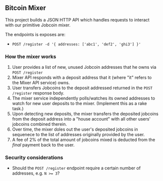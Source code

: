 ## Bitcoin Mixer

This project builds a JSON HTTP API which handles requests to interact with our primitive Jobcoin mixer.

The endpoints is exposes are:

* `POST /register -d '{ addresses: ['abc1', 'def2', 'ghi3'] }'`

### How the mixer works

1. User provides a list of new, unused Jobcoin addresses that he owns via `POST /register`
2. Mixer API responds with a deposit address that it (where "it" refers to the Mixer API service) owns.
3. User transfers Jobcoins to the deposit addressed returned in the `POST /register` response body.
4. The mixer service independently polls/watches its owned addresses to watch for new user deposits to the mixer. (Implement this as a rake task.)
5. Upon detecting new deposits, the mixer transfers the deposited jobcoins from the deposit address into a "house account" with all other users' jobcoins combined therein.
6. Over time, the mixer doles out the user's deposited jobcoins in sequenece to the list of addresses originally provided by the user.
7. A fee of 2% of the total amount of jobcoins mixed is deducted from the *final* payment back to the user.

### Security considerations

* Should the `POST /register` endpoint require a certain number of addresses, e.g. `N >= 3`?